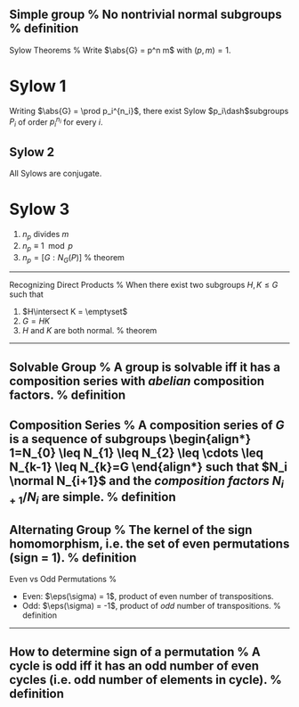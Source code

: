 Simple group
%
No nontrivial normal subgroups
%
definition
---

Sylow Theorems
%
Write $\abs{G} = p^n m$ with $(p, m) = 1$.

# Sylow 1

Writing $\abs{G} = \prod p_i^{n_i}$, there exist Sylow $p_i\dash$subgroups $P_i$ of order $p_i^{n_i}$ for every $i$.

## Sylow 2

All Sylows are conjugate.

# Sylow 3

1. $n_p$ divides $m$
1. $n_p \equiv 1 \mod p$
2. $n_p = [G: N_G(P)]$
%
theorem
---

Recognizing Direct Products
%
When there exist two subgroups $H, K \leq G$ such that

1. $H\intersect K = \emptyset$
2. $G = HK$
3. $H$ and $K$ are both normal.
%
theorem
---

Solvable Group
%
A group is **solvable** iff it has a composition series with *abelian* composition factors.
%
definition
---

Composition Series
%
A **composition series** of $G$ is a sequence of subgroups
\begin{align*}
1=N_{0} \leq N_{1} \leq N_{2} \leq \cdots \leq N_{k-1} \leq N_{k}=G
\end{align*}
such that $N_i \normal N_{i+1}$ and the *composition factors* $N_{i+1}/N_i$ are simple.
%
definition
---

Alternating Group
%
The kernel of the sign homomorphism, i.e. the set of even permutations (sign = 1).
%
definition
---

Even vs Odd Permutations
%
- Even: $\eps(\sigma) = 1$, product of even number of transpositions.
- Odd: $\eps(\sigma) = -1$, product of *odd* number of transpositions.
%
definition
---

How to determine sign of a permutation
%
A cycle is odd iff it has an odd number of even cycles (i.e. odd number of elements in cycle).
%
definition
---



